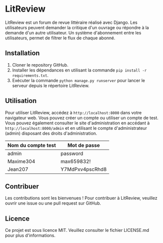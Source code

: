# LitReview

LitReview est un forum de revue littéraire réalisé avec Django. Les utilisateurs peuvent demander la critique d'un ouvrage ou répondre à la demande d'un autre utilisateur. Un système d'abonnement entre les utilisateurs, permet de filtrer le flux de chaque abonné.

## Installation

1. Cloner le repository GitHub.
2. Installer les dépendances en utilisant la commande `pip install -r requirements.txt`.
3. Exécuter la commande `python manage.py runserver` pour lancer le serveur depuis le répertoire LitReview.

## Utilisation

Pour utiliser LitReview, accédez à `http://localhost:8000` dans votre navigateur web.
Vous pouvez créer un compte ou utiliser un compte de test.
Vous pouvez également consulter le site d'administration en accédant à `http://localhost:8000/admin` et en utilisant le compte d'administrateur (admin) disposant des droits d'administration.

| Nom du compte test | Mot de passe     |
|--------------------|------------------|
| admin              | password         |
| Maxime304          | max659832!       |
| Jean207            | Y7MdPxv4pscRhd8  |

## Contribuer

Les contributions sont les bienvenues ! Pour contribuer à LitReview, veuillez ouvrir une issue ou une pull request sur GitHub.

## Licence

Ce projet est sous licence MIT. Veuillez consulter le fichier LICENSE.md pour plus d'informations.
